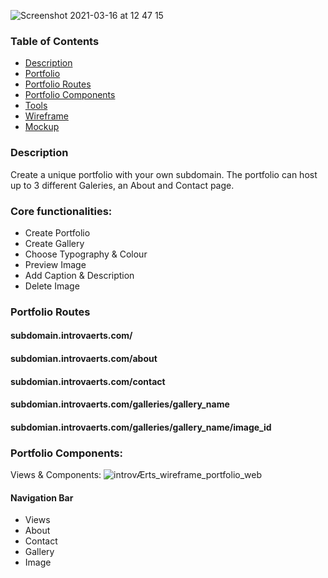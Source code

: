 ![Screenshot 2021-03-16 at 12 47 15](https://user-images.githubusercontent.com/74352389/111304219-c4fa1d00-8655-11eb-8894-4eef4c794558.png)

### Table of Contents

- [Description](#Description)
- [Portfolio](#Portfolio)
- [Portfolio Routes](#Portfolio-Routes)
- [Portfolio Components](#components)
- [Tools](#tools)
- [Wireframe](#wireframe)
- [Mockup](#Mockup)

### Description

Create a unique portfolio with your own subdomain. The portfolio can host up to 3 different Galeries, an About and Contact page.

### Core functionalities:

- Create Portfolio
- Create Gallery
- Choose Typography & Colour
- Preview Image
- Add Caption & Description
- Delete Image

### Portfolio Routes

#### subdomain.introvaerts.com/

#### subdomian.introvaerts.com/about

#### subdomian.introvaerts.com/contact

#### subdomian.introvaerts.com/galleries/gallery_name

#### subdomian.introvaerts.com/galleries/gallery_name/image_id

### Portfolio Components:

 Views & Components:
  ![introvÆrts_wireframe_portfolio_web](https://user-images.githubusercontent.com/74352389/110110003-7d9aa380-7dae-11eb-996f-a546abcfab8c.png)

#### Navigation Bar

- Views
- About
- Contact
- Gallery
- Image

<!-- App.js we need
- All information from Subdomain
- Names and ids of galleries

60487bfca696095204ef991b subdomain

"_id": "60487c5da696095204ef991c",
"name": "Photographs"

  60487de10eb3050815a82195
  60487e060eb3050815a82196
  60487e0f0eb3050815a82197

"_id": "60487c71a696095204ef991d",
"name": "Festival"
  60487e1e0eb3050815a82198
  60487e280eb3050815a82199 -->
